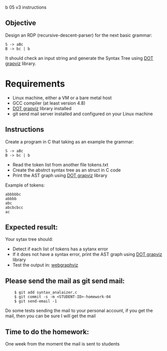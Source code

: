 b 05 v3 instructions

## Objective

Design an RDP (recursive-descent-parser) for the next basic grammar:

```
S -> aBc
B -> bc | b
```

It should check an input string and generate the Syntax Tree using [DOT
grapviz](http://www.graphviz.org) library.

# Requirements

* Linux machine, either a VM or a bare metal host
* GCC compiler (at least version 4.8)
* [DOT grapviz](http://www.graphviz.org) library installed
* git send mail server installed and configured on your Linux machine

## Instructions

Create a program in C that taking as an example the grammar:

```
S -> aBc
B -> bc | b
```

* Read the token list from another file tokens.txt
* Create the abstrct syntax tree as an struct in C code
* Print the AST graph using [DOT grapviz](http://www.graphviz.org) library

Example of tokens:

```
abbbbbc
abbbb
abc
abcbcbcc
ac
```

## Expected result:

Your sytax tree should:

* Detect if each list of tokens has a sytanx error
* If it does not have a syntax error, print the AST graph using [DOT
grapviz](http://www.graphviz.org) library
* Test the output in: [webgraphviz](http://www.webgraphviz.com/)



## Please send the mail as git send mail:

```
    $ git add syntax_analaizer.c
    $ git commit -s -m <STUDENT-ID>-homework-04
    $ git send-email -1

```
Do some tests sending the mail to your personal account, if you get the mail,
then you can be sure I will get the mail

## Time to do the homework:

One week from the moment the mail is sent to students
